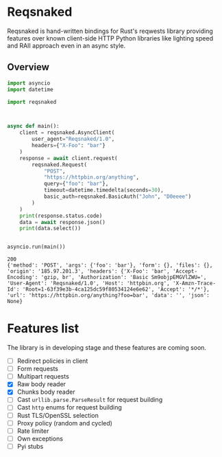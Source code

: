 # Reqsnaked
Reqsnaked is hand-written bindings for Rust's reqwests library providing features over known client-side HTTP Python libraries like lighting speed and RAII approach even in an async style.

## Overview
```python
import asyncio
import datetime

import reqsnaked



async def main():
    client = reqsnaked.AsyncClient(
        user_agent="Reqsnaked/1.0",
        headers={"X-Foo": "bar"}
    )
    response = await client.request(
        reqsnaked.Request(
            "POST",
            "https://httpbin.org/anything",
            query={"foo": "bar"},
            timeout=datetime.timedelta(seconds=30),
            basic_auth=reqsnaked.BasicAuth("John", "D0eeee")
        )
    )
    print(response.status.code)
    data = await response.json()
    print(data.select())


asyncio.run(main())
```
```
200
{'method': 'POST', 'args': {'foo': 'bar'}, 'form': {}, 'files': {}, 'origin': '185.97.201.3', 'headers': {'X-Foo': 'bar', 'Accept-Encoding': 'gzip, br', 'Authorization': 'Basic Sm9objpEMGVlZWU=', 'User-Agent': 'Reqsnaked/1.0', 'Host': 'httpbin.org', 'X-Amzn-Trace-Id': 'Root=1-63f39e3b-4ca125dc59f80534124e6e62', 'Accept': '*/*'}, 'url': 'https://httpbin.org/anything?foo=bar', 'data': '', 'json': None}

```

# Features list
The library is in developing stage and these features are coming soon.
- [ ] Redirect policies in client
- [ ] Form requests
- [ ] Multipart requests
- [X] Raw body reader
- [X] Chunks body reader
- [ ] Cast `urllib.parse.ParseResult` for request building
- [ ] Cast `http` enums for request building
- [ ] Rust TLS/OpenSSL selection
- [ ] Proxy policy (random and cycled)
- [ ] Rate limiter
- [ ] Own exceptions
- [ ] Pyi stubs
